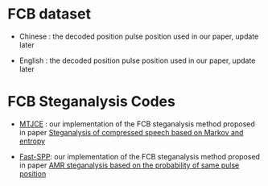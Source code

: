 # FCB dataset

- Chinese  :  the decoded position pulse position used in our paper, update later

- English : the decoded position pulse position used in our paper, update later

  

# FCB Steganalysis Codes

- [MTJCE][1] : our implementation of the FCB steganalysis method proposed in paper [Steganalysis of compressed speech based on Markov and entropy](https://link.springer.com/chapter/10.1007/978-3-662-43886-2_5)

- [Fast-SPP][2]: our implementation of the FCB steganalysis method proposed in paper [AMR steganalysis based on the probability of same pulse position](https://ieeexplore.ieee.org/abstract/document/7083709)

  [1]:[FCB_Steganalysis_Algorithms/MTJCE](https://github.com/VOIPsteganalysis/FCBsteganalysis/tree/master/FCB_Steganalysis_Algorithms/MTJCE.m)  

  [2]:[FCB_Steganalysis_Algorithms/Fast-SPP](https://github.com/VOIPsteganalysis/FCBsteganalysis/tree/master/FCB_Steganalysis_Algorithms/Fast-SPP.m)

